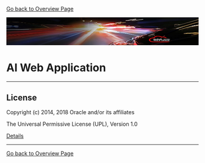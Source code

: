 [Go back to Overview Page](../README.md)

![](../common/images/customer.logo2.png)

# AI Web Application #

---
## License ##

Copyright (c) 2014, 2018 Oracle and/or its affiliates

The Universal Permissive License (UPL), Version 1.0   

[Details](../common/license.md)

---
[Go back to Overview Page](../README.md)